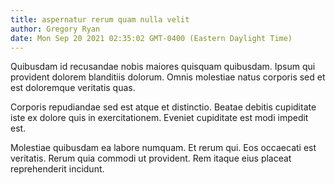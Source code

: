 ```yaml
---
title: aspernatur rerum quam nulla velit
author: Gregory Ryan
date: Mon Sep 20 2021 02:35:02 GMT-0400 (Eastern Daylight Time)
---
```

Quibusdam id recusandae nobis maiores quisquam quibusdam. Ipsum qui provident dolorem blanditiis dolorum. Omnis molestiae natus corporis sed et est doloremque veritatis quas.

 Corporis repudiandae sed est atque et distinctio. Beatae debitis cupiditate iste ex dolore quis in exercitationem. Eveniet cupiditate est modi impedit est.

 Molestiae quibusdam ea labore numquam. Et rerum qui. Eos occaecati est veritatis. Rerum quia commodi ut provident. Rem itaque eius placeat reprehenderit incidunt.